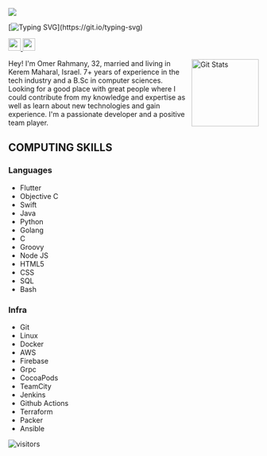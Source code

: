
![](https://github.com/halfrost/halfrost/blob/master/icons/header_.png)

[![Typing SVG](https://readme-typing-svg.herokuapp.com?font=Fira+Code&pause=1000&width=435&lines=Hello+there+!;How+are+you+%3F;Nice+to+meet+you+!+;My+name+is+Omer+Rahmany;I+am+a+DevOps+and+Mobile+developer;Have+A+Good+Day+++(%E2%97%95%E2%80%BF%E2%97%95);)](https://git.io/typing-svg)

<p>
  <a target="_blank" href="https://www.linkedin.com/in/omer-rahmany">
    <img src="https://img.shields.io/badge/linkedin-%230077B5.svg?&style=for-the-badge&logo=linkedin&logoColor=white" height=25>
  </a>
  <a target="_blank" href="mailto:omer.rah2@gmail.com">
    <img src="https://img.shields.io/badge/gmail-BB001B.svg?&style=for-the-badge&logo=gmail&logoColor=white" height=25>
  </a>
</p>

<a href="https://github.com/omer-rahmany">
  <img alt="Git Stats" src="https://github-readme-stats.vercel.app/api?username=omer-rahmany&show_icons=true&hide_border=true" align="right" height="135" />
</a>

Hey! I'm Omer Rahmany, 32, married and living in Kerem Maharal, Israel. 
7+ years of experience in the tech industry and a B.Sc in computer sciences.
Looking for a good place with great people where I could contribute from my knowledge and expertise as well as learn about new technologies and gain experience.
I'm a passionate developer and a positive team player.

## COMPUTING SKILLS 
### Languages
- Flutter
- Objective C
- Swift
- Java 
- Python
- Golang
- C
- Groovy
- Node JS
- HTML5
- CSS
- SQL
- Bash
### Infra
- Git
- Linux
- Docker
- AWS
- Firebase
- Grpc
- CocoaPods
- TeamCity
- Jenkins
- Github Actions
- Terraform
- Packer
- Ansible

![visitors](https://visitor-badge.laobi.icu/badge?page_id=omer-rahmany)
